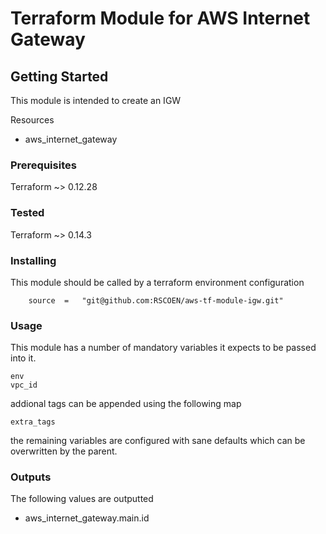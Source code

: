 # Terraform Module for AWS Internet Gateway


## Getting Started

This module is intended to create an IGW

Resources
- aws_internet_gateway


### Prerequisites

Terraform ~> 0.12.28

### Tested

Terraform ~> 0.14.3
### Installing

This module should be called by a terraform environment configuration
```  
    source  =   "git@github.com:RSCOEN/aws-tf-module-igw.git"
```

### Usage

This module has a number of mandatory variables it expects to be passed into it.  

```
env
vpc_id
````

addional tags can be appended using the following map

```
extra_tags
```

the remaining variables are configured with sane defaults which can be overwritten by the parent.  


### Outputs

The following values are outputted

- aws_internet_gateway.main.id

